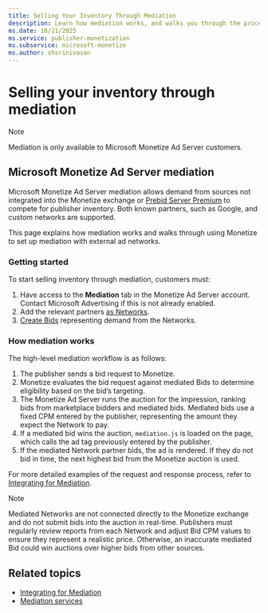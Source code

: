 ```yaml
---
title: Selling Your Inventory Through Mediation
description: Learn how mediation works, and walks you through the process of using our system to set up mediation with external ad networks. 
ms.date: 10/21/2025
ms.service: publisher-monetization
ms.subservice: microsoft-monetize
ms.author: shsrinivasan
---
```


# Selling your inventory through mediation

> [!NOTE]
> Mediation is only available to Microsoft Monetize Ad Server customers.

## Microsoft Monetize Ad Server mediation

Microsoft Monetize Ad Server mediation allows demand from sources not integrated into the Monetize exchange or [Prebid Server Premium](prebid-server-premium.md) to compete for publisher inventory. Both known partners, such as Google, and custom networks are supported.

This page explains how mediation works and walks through using Monetize to set up mediation with external ad networks.

### Getting started

To start selling inventory through mediation, customers must:

1. Have access to the **Mediation** tab in the Monetize Ad Server account. Contact Microsoft Advertising if this is not already enabled.
1. Add the relevant partners [as Networks](mediation-networks.md).
1. [Create Bids](mediation-bids.md) representing demand from the Networks.

### How mediation works

The high-level mediation workflow is as follows:

1. The publisher sends a bid request to Monetize.
1. Monetize evaluates the bid request against mediated Bids to determine eligibility based on the bid’s targeting.
1. The Monetize Ad Server runs the auction for the impression, ranking bids from marketplace bidders and mediated bids. Mediated bids use a fixed CPM entered by the publisher, representing the amount they expect the Network to pay.
1. If a mediated bid wins the auction, `mediation.js` is loaded on the page, which calls the ad tag previously entered by the publisher.
1. If the mediated Network partner bids, the ad is rendered. If they do not bid in time, the next highest bid from the Monetize auction is used.

For more detailed examples of the request and response process, refer to [Integrating for Mediation](mediation-integrating-for-mediation.md).

> [!NOTE]
> Mediated Networks are not connected directly to the Monetize exchange and do not submit bids into the auction in real-time. Publishers must regularly review reports from each Network and adjust Bid CPM values to ensure they represent a realistic price. Otherwise, an inaccurate mediated Bid could win auctions over higher bids from other sources.

## Related topics

- [Integrating for Mediation](mediation-integrating-for-mediation.md)
- [Mediation services](../digital-platform-api/mediation-services.md)
